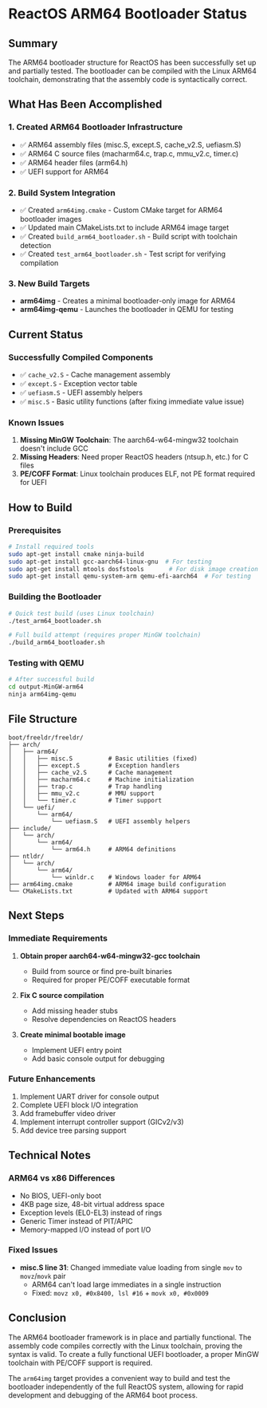 # ReactOS ARM64 Bootloader Status

## Summary
The ARM64 bootloader structure for ReactOS has been successfully set up and partially tested. The bootloader can be compiled with the Linux ARM64 toolchain, demonstrating that the assembly code is syntactically correct.

## What Has Been Accomplished

### 1. Created ARM64 Bootloader Infrastructure
- ✅ ARM64 assembly files (misc.S, except.S, cache_v2.S, uefiasm.S)
- ✅ ARM64 C source files (macharm64.c, trap.c, mmu_v2.c, timer.c)
- ✅ ARM64 header files (arm64.h)
- ✅ UEFI support for ARM64

### 2. Build System Integration
- ✅ Created `arm64img.cmake` - Custom CMake target for ARM64 bootloader images
- ✅ Updated main CMakeLists.txt to include ARM64 image target
- ✅ Created `build_arm64_bootloader.sh` - Build script with toolchain detection
- ✅ Created `test_arm64_bootloader.sh` - Test script for verifying compilation

### 3. New Build Targets
- **arm64img** - Creates a minimal bootloader-only image for ARM64
- **arm64img-qemu** - Launches the bootloader in QEMU for testing

## Current Status

### Successfully Compiled Components
- ✅ `cache_v2.S` - Cache management assembly
- ✅ `except.S` - Exception vector table
- ✅ `uefiasm.S` - UEFI assembly helpers
- ✅ `misc.S` - Basic utility functions (after fixing immediate value issue)

### Known Issues
1. **Missing MinGW Toolchain**: The aarch64-w64-mingw32 toolchain doesn't include GCC
2. **Missing Headers**: Need proper ReactOS headers (ntsup.h, etc.) for C files
3. **PE/COFF Format**: Linux toolchain produces ELF, not PE format required for UEFI

## How to Build

### Prerequisites
```bash
# Install required tools
sudo apt-get install cmake ninja-build
sudo apt-get install gcc-aarch64-linux-gnu  # For testing
sudo apt-get install mtools dosfstools       # For disk image creation
sudo apt-get install qemu-system-arm qemu-efi-aarch64  # For testing
```

### Building the Bootloader
```bash
# Quick test build (uses Linux toolchain)
./test_arm64_bootloader.sh

# Full build attempt (requires proper MinGW toolchain)
./build_arm64_bootloader.sh
```

### Testing with QEMU
```bash
# After successful build
cd output-MinGW-arm64
ninja arm64img-qemu
```

## File Structure
```
boot/freeldr/freeldr/
├── arch/
│   ├── arm64/
│   │   ├── misc.S          # Basic utilities (fixed)
│   │   ├── except.S        # Exception handlers
│   │   ├── cache_v2.S      # Cache management
│   │   ├── macharm64.c     # Machine initialization
│   │   ├── trap.c          # Trap handling
│   │   ├── mmu_v2.c        # MMU support
│   │   └── timer.c         # Timer support
│   └── uefi/
│       └── arm64/
│           └── uefiasm.S   # UEFI assembly helpers
├── include/
│   └── arch/
│       └── arm64/
│           └── arm64.h     # ARM64 definitions
├── ntldr/
│   └── arch/
│       └── arm64/
│           └── winldr.c    # Windows loader for ARM64
├── arm64img.cmake          # ARM64 image build configuration
└── CMakeLists.txt          # Updated with ARM64 support
```

## Next Steps

### Immediate Requirements
1. **Obtain proper aarch64-w64-mingw32-gcc toolchain**
   - Build from source or find pre-built binaries
   - Required for proper PE/COFF executable format

2. **Fix C source compilation**
   - Add missing header stubs
   - Resolve dependencies on ReactOS headers

3. **Create minimal bootable image**
   - Implement UEFI entry point
   - Add basic console output for debugging

### Future Enhancements
1. Implement UART driver for console output
2. Complete UEFI block I/O integration
3. Add framebuffer video driver
4. Implement interrupt controller support (GICv2/v3)
5. Add device tree parsing support

## Technical Notes

### ARM64 vs x86 Differences
- No BIOS, UEFI-only boot
- 4KB page size, 48-bit virtual address space
- Exception levels (EL0-EL3) instead of rings
- Generic Timer instead of PIT/APIC
- Memory-mapped I/O instead of port I/O

### Fixed Issues
- **misc.S line 31**: Changed immediate value loading from single `mov` to `movz`/`movk` pair
  - ARM64 can't load large immediates in a single instruction
  - Fixed: `movz x0, #0x8400, lsl #16` + `movk x0, #0x0009`

## Conclusion
The ARM64 bootloader framework is in place and partially functional. The assembly code compiles correctly with the Linux toolchain, proving the syntax is valid. To create a fully functional UEFI bootloader, a proper MinGW toolchain with PE/COFF support is required.

The `arm64img` target provides a convenient way to build and test the bootloader independently of the full ReactOS system, allowing for rapid development and debugging of the ARM64 boot process.